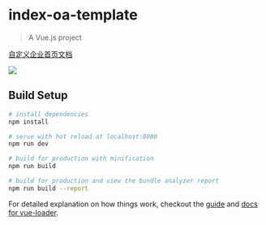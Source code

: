 # index-oa-template

> A Vue.js project

[自定义企业首页文档](https://yq.aliyun.com/articles/71162?spm=5176.8091938.0.0.LLs5na)

![](https://gw.alicdn.com/tps/TB1T.XwPVXXXXX7XpXXXXXXXXXX-720-1280.jpg)

## Build Setup

``` bash
# install dependencies
npm install

# serve with hot reload at localhost:8080
npm run dev

# build for production with minification
npm run build

# build for production and view the bundle analyzer report
npm run build --report
```

For detailed explanation on how things work, checkout the [guide](http://vuejs-templates.github.io/webpack/) and [docs for vue-loader](http://vuejs.github.io/vue-loader).
